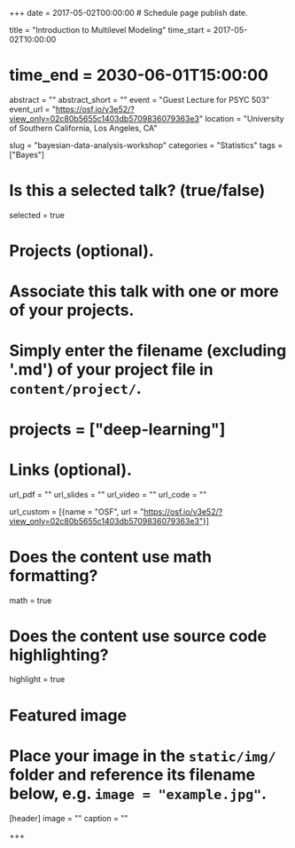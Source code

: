 +++
date = 2017-05-02T00:00:00  # Schedule page publish date.

title = "Introduction to Multilevel Modeling"
time_start = 2017-05-02T10:00:00
# time_end = 2030-06-01T15:00:00
abstract = ""
abstract_short = ""
event = "Guest Lecture for PSYC 503"
event_url = "https://osf.io/v3e52/?view_only=02c80b5655c1403db5709836079363e3"
location = "University of Southern California, Los Angeles, CA"

slug = "bayesian-data-analysis-workshop"
categories = "Statistics"
tags = ["Bayes"]

# Is this a selected talk? (true/false)
selected = true

# Projects (optional).
#   Associate this talk with one or more of your projects.
#   Simply enter the filename (excluding '.md') of your project file in `content/project/`.
# projects = ["deep-learning"]

# Links (optional).
url_pdf = ""
url_slides = ""
url_video = ""
url_code = ""

url_custom = [{name = "OSF", url = "https://osf.io/v3e52/?view_only=02c80b5655c1403db5709836079363e3"}]

# Does the content use math formatting?
math = true

# Does the content use source code highlighting?
highlight = true

# Featured image
# Place your image in the `static/img/` folder and reference its filename below, e.g. `image = "example.jpg"`.
[header]
image = ""
caption = ""

+++
